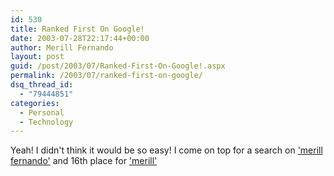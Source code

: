 ```yaml
---
id: 530
title: Ranked First On Google!
date: 2003-07-28T22:17:44+00:00
author: Merill Fernando
layout: post
guid: /post/2003/07/Ranked-First-On-Google!.aspx
permalink: /2003/07/ranked-first-on-google/
dsq_thread_id:
  - "79444851"
categories:
  - Personal
  - Technology
---
```

<body xmlns="http://www.w3.org/1999/xhtml">
    <p>
        Yeah! I didn't think it would be so easy! I come on top for a search on <a href="http://www.google.com/search?sourceid=navclient&amp;ie=UTF-8&amp;oe=UTF-8&amp;q=merill+fernando">'merill
        fernando'</a> and 16th place for <a href="http://www.google.com/search?num=100&amp;hl=en&amp;lr=&amp;ie=UTF-8&amp;oe=UTF-8&amp;safe=off&amp;q=merill">'merill'</a>
    </p>
</body>
